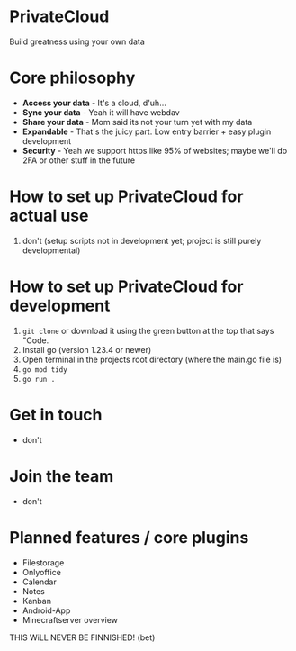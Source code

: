 # PrivateCloud
Build greatness using your own data

# Core philosophy
- **Access your data** - It's a cloud, d'uh...
- **Sync your data** - Yeah it will have webdav
- **Share your data** - Mom said its not your turn yet with my data
- **Expandable** - That's the juicy part. Low entry barrier + easy plugin development
- **Security** - Yeah we support https like 95% of websites; maybe we'll do 2FA or other stuff in the future

# How to set up PrivateCloud for actual use
1. don't (setup scripts not in development yet; project is still purely developmental)

# How to set up PrivateCloud for development
1. `git clone` or download it using the green button at the top that says "Code.
2. Install go (version 1.23.4 or newer)
3. Open terminal in the projects root directory (where the main.go file is)
4. ```go mod tidy```
5. ```go run .```

# Get in touch
- don't

# Join the team
- don't

# Planned features / core plugins
- Filestorage
- Onlyoffice
- Calendar
- Notes
- Kanban
- Android-App
- Minecraftserver overview

THIS WiLL NEVER BE FINNISHED! (bet)
